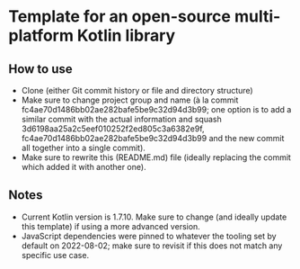 # Template for an open-source multi-platform Kotlin library

## How to use
* Clone (either Git commit history or file and directory structure)
* Make sure to change project group and name (à la commit fc4ae70d1486bb02ae282bafe5be9c32d94d3b99; one option is to add
  a similar commit with the actual information and squash 3d6198aa25a2c5eef010252f2ed805c3a6382e9f,
  fc4ae70d1486bb02ae282bafe5be9c32d94d3b99 and the new commit all together into a single commit).
* Make sure to rewrite this (README.md) file (ideally replacing the commit which added it with another one).

## Notes
* Current Kotlin version is 1.7.10. Make sure to change (and ideally update this template) if using a more advanced
  version.
* JavaScript dependencies were pinned to whatever the tooling set by default on 2022-08-02; make sure to revisit if this
  does not match any specific use case.
